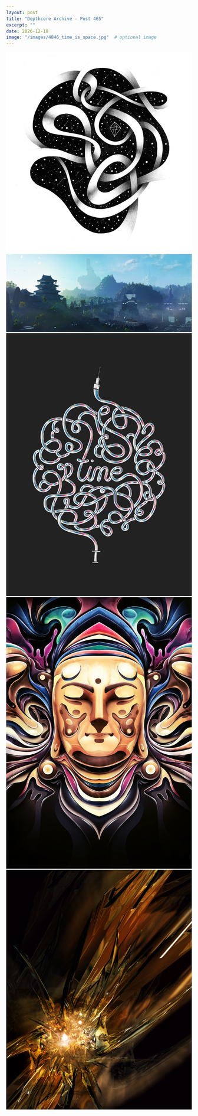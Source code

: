 ```yaml
---
layout: post
title: "Depthcore Archive - Post 465"
excerpt: ""
date: 2026-12-18
image: "/images/4846_time_is_space.jpg"  # optional image
---
```


<img src="/images/4846_time_is_space.jpg">
<img src="/images/4847_future_perfect.jpg" alt="4847_future_perfect.jpg"/>
<img src="/images/4848_time_is_a_great_healer.jpg" alt="4848_time_is_a_great_healer.jpg"/>
<img src="/images/4849_karma.jpg" alt="4849_karma.jpg"/>
<img src="/images/485.jpg" alt="485.jpg"/>
